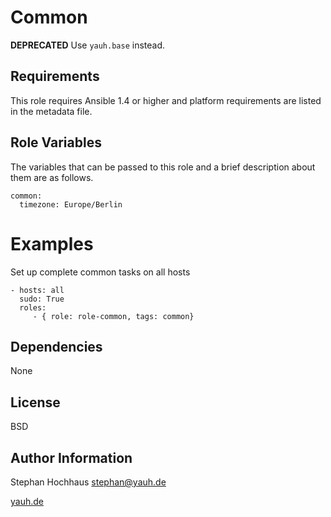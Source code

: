 Common
=====

**DEPRECATED** Use `yauh.base` instead.

Requirements
------------

This role requires Ansible 1.4 or higher and platform requirements are listed in the metadata file.

Role Variables
--------------

The variables that can be passed to this role and a brief description about them are as follows.

	common:
	  timezone: Europe/Berlin

Examples
========

Set up complete common tasks on all hosts

	- hosts: all
	  sudo: True
	  roles:
	     - { role: role-common, tags: common}


Dependencies
------------

None

License
-------

BSD

Author Information
------------------

Stephan Hochhaus <stephan@yauh.de>

[yauh.de](http://yauh.de)


